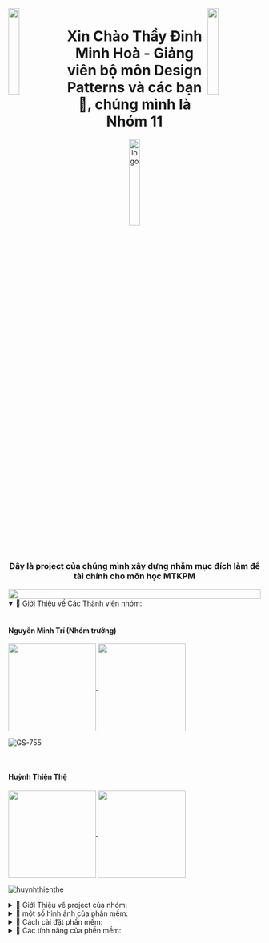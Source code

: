 <img align="left" src="https://user-images.githubusercontent.com/65187002/144930161-2f783401-8d27-4fdf-a2f7-cc0ba32f1f1f.gif" width="21%" style="display:inline;">
<img align="right" src="https://user-images.githubusercontent.com/65187002/144930161-2f783401-8d27-4fdf-a2f7-cc0ba32f1f1f.gif" width="21%" style="display:inline;">

<h1 align="center">Xin Chào Thầy Đinh Minh Hoà - Giảng viên bộ môn Design Patterns và các bạn 👋, chúng mình là Nhóm 11</h1>
<p align="center">
    <img src="https://github.com/huynhthienthe/n16_qltv_v1/assets/104338354/f024fe1c-b546-441c-aaac-6cb07dfcfbe2" alt="logo" width="21%">
</p>
<h3 align="center">Đây là project của chúng mình xây dựng nhằm mục đích làm đề tài chính cho môn học MTKPM </h3>
<img src="https://i.imgur.com/dBaSKWF.gif" height="20" width="100%">
<details open="" align="left">
  <summary>
    📔 Giới Thiệu về Các Thành viên nhóm:
  </summary>
  <br>
    <h4>Nguyễn Minh Trí (Nhóm trưởng)</h4>
  <p align="left">
    <a href="git@github.com:GS-755">
      <img align="center"  height="175px" src="https://github-readme-stats.vercel.app/api?username=GS-755&show_icons=true&hide_border=true&title_color=94b4a4&amp&icon_color=FFFFFF&amp&text_color=FFFFFF&amp&bg_color=000000&count_private=true&include_all_commits=true"/>
    </a>
    <a href="git@github.com:GS-755">
      <img align="center" height="175px"  src="https://github-readme-stats.vercel.app/api/top-langs/?username=GS-755&text_color=FFFFFF&bg_color=000000&title_color=94b4a4&langs_count=15&layout=compact&hide_border=true" />
    </a>
  </p>
  <p align="left"><img align="center" src="https://github-readme-streak-stats.herokuapp.com/?user=GS-755&text_color=FFFFFF&bg_color=000000&title_color=94b4a4&langs_count=15&layout=compact&hide_border=true" alt="GS-755" /></p>
      <br>
    <h4>Huỳnh Thiện Thệ</h4>
  <p align="left">
    <a href="git@github.com:huynhthienthe">
      <img align="center"  height="175px" src="https://github-readme-stats.vercel.app/api?username=huynhthienthe&show_icons=true&hide_border=true&title_color=94b4a4&amp&icon_color=FFFFFF&amp&text_color=FFFFFF&amp&bg_color=000000&count_private=true&include_all_commits=true"/>
    </a>
    <a href="git@github.com:huynhthienthe">
      <img align="center" height="175px"  src="https://github-readme-stats.vercel.app/api/top-langs/?username=huynhthienthe&text_color=FFFFFF&bg_color=000000&title_color=94b4a4&langs_count=15&layout=compact&hide_border=true" />
    </a>
  </p>
  <p align="left"><img align="center" src="https://github-readme-streak-stats.herokuapp.com/?user=huynhthienthe&text_color=FFFFFF&bg_color=000000&title_color=94b4a4&langs_count=15&layout=compact&hide_border=true" alt="huynhthienthe" /></p>
</details>
<details lose="" align="left">
  <summary>
    📔  Giới Thiệu về project của nhóm:
  </summary>
      <h4 align="center">PHẦN MỀM QUẢN LÝ THƯ VIỆN</h4>
<div align="center">
<p align="center">Project là một phần mền quản lý thư viện được chúng mình xây dựng ở môn học lập trình Java 
  <img src="https://techstack-generator.vercel.app/java-icon.svg" alt="icon" width="40" height="40" /> 
  hiện tại project đã hoàn thành và đáp ứng đầy đủ các tiêu chí của môn học lập trình Java.
</p>
  <p>
  Ở thời điểm hiện tại chúng mình sẽ tiếp tục phát triển project bằng cách áp dụng các Design Patterns trong môn học này!
  </p>
    <p>
  Việc sử dụng Design Patterns là một chiến lược quan trọng giúp cải thiện tính  
  linh hoạt và bảo trì tốt 🛠️ của mã nguồn, ngoài ra còn giúp cho mã nguồn có khả năng tái sử dụng lại cao.
  </p>
</details>
    <details lose="" align="left">
  <summary>
    📔  một số hình ảnh của phần mềm:
  </summary>
</p>

| Hình Ảnh  | Tiêu Đề |
|  :---:  | ---------- |
|     <img src="https://scontent.fhan4-3.fna.fbcdn.net/v/t39.30808-6/430233675_122116641668214596_3598838957140476979_n.jpg?_nc_cat=103&ccb=1-7&_nc_sid=3635dc&_nc_ohc=GHMuHX0PvqEAX84tiFK&_nc_ht=scontent.fhan4-3.fna&oh=00_AfBEptZ2xx2ggSYiDv2L7E20PLePtBKkEXl7fiUnNonHIw&oe=65E7A776" alt="h1" width="50%">  | màn hình chức năng `đăng nhập`  |
|     <img src="https://scontent.fhan3-3.fna.fbcdn.net/v/t39.30808-6/430206665_122116642070214596_8671463369502106531_n.jpg?_nc_cat=101&ccb=1-7&_nc_sid=3635dc&_nc_ohc=E6Qrd5KkgHQAX8WgSwZ&_nc_ht=scontent.fhan3-3.fna&oh=00_AfAqtN47siJ1fhohNoudow9hxA58k55g3QV9vxtKEK-giA&oe=65E83CDC" alt="h2" width="50%">  | màn hình chức năng `quản lý`  |
|     <img src="https://scontent.fhan3-2.fna.fbcdn.net/v/t39.30808-6/430148580_122116641950214596_8754250279269571025_n.jpg?_nc_cat=107&ccb=1-7&_nc_sid=3635dc&_nc_ohc=us-ivNuDBBAAX-G7U6R&_nc_ht=scontent.fhan3-2.fna&oh=00_AfAmEozquHG0FO_Gy0Tt-8Nccd_ir1fbDDMTZXIGTsuiJA&oe=65E6E110" alt="h3" width="50%">  | menu quản lý `chức năng`  |
|     <img src="https://scontent.fhan3-5.fna.fbcdn.net/v/t39.30808-6/430222363_122116641992214596_4790288987562509067_n.jpg?_nc_cat=109&ccb=1-7&_nc_sid=3635dc&_nc_ohc=W6sDnzf3DjcAX933jku&_nc_ht=scontent.fhan3-5.fna&oh=00_AfBu2Pa7CbPfsZ3i8JIomEO0iLQcS__CEdr4LpchDoe-Ew&oe=65E7AE3E" alt="h4" width="50%">  | màn hình quản lý `độc giả`  |
|     <img src="https://scontent.fhan4-2.fna.fbcdn.net/v/t39.30808-6/430987855_122116641944214596_8203988435025409380_n.jpg?_nc_cat=111&ccb=1-7&_nc_sid=3635dc&_nc_ohc=4CGCsVQx2d4AX8UQ2Dm&_nc_ht=scontent.fhan4-2.fna&oh=00_AfDdj9JGaT3nqARsrdaRPOuMB8kXOCwJ85DiblAesTa3YA&oe=65E7B48F" alt="h4" width="50%">  | màn hình quản lý `thể loại`  |
|     <img src="https://scontent.fhan4-3.fna.fbcdn.net/v/t39.30808-6/430204585_122116641854214596_7894242260228873368_n.jpg?_nc_cat=103&ccb=1-7&_nc_sid=3635dc&_nc_ohc=mxc8NxNIErIAX9ha9ip&_nc_ht=scontent.fhan4-3.fna&oh=00_AfAcB3pluuZ5U3V3lHICJhHOMNn4y10BD75WGGFZHaPC7g&oe=65E7748D" alt="h1" width="50%">  | màn hình quản lý `tựa sách`  |
|     <img src="https://scontent.fhan4-3.fna.fbcdn.net/v/t39.30808-6/430149056_122116641830214596_2375558732692584821_n.jpg?_nc_cat=100&ccb=1-7&_nc_sid=3635dc&_nc_ohc=1q4aKGP1aoEAX_iRYs3&_nc_ht=scontent.fhan4-3.fna&oh=00_AfANoZ8gIlWUIwzwoiAhbFLbhY2Ihne7PZUZLtdmlpXVbA&oe=65E79E97" alt="h2" width="50%">  | màn nìnn quản lý `nhà xuất bản`  |
|     <img src="https://scontent.fhan4-3.fna.fbcdn.net/v/t39.30808-6/430182920_122116641800214596_3751017847613776111_n.jpg?_nc_cat=100&ccb=1-7&_nc_sid=3635dc&_nc_ohc=UEv91DiGR1EAX__vUxq&_nc_ht=scontent.fhan4-3.fna&oh=00_AfBKs3OaUgrorW6ZkCJhFeJaG7chkC_535C-RFLUeECbXA&oe=65E7FE14" alt="h3" width="50%">  | màn hình quản lý `nhân viên`  |
|     <img src="https://scontent.fhan3-5.fna.fbcdn.net/v/t39.30808-6/430221893_122116641710214596_6274232781603387322_n.jpg?_nc_cat=109&ccb=1-7&_nc_sid=3635dc&_nc_ohc=b3CaFinPpMgAX-a6HJ_&_nc_ht=scontent.fhan3-5.fna&oh=00_AfDDWilwBZUL7YfeXc78a_MNmxDneijakqAK9LyyWYd8xA&oe=65E79AE2" alt="h4" width="50%">  | màn hình quản lý `mượn trả sách`  |
|     <img src="https://scontent.fhan4-3.fna.fbcdn.net/v/t39.30808-6/430182132_122116641716214596_3763714526676692214_n.jpg?_nc_cat=103&ccb=1-7&_nc_sid=3635dc&_nc_ohc=VENYmjsfYcsAX8awqIi&_nc_ht=scontent.fhan4-3.fna&oh=00_AfA4mea-7LeyWJWLUUfJSRV_iblSDxSElJwNU7VNsVOYhQ&oe=65E837FA" alt="h4" width="50%">  | màn hình quản lý `khách hàng`  |



</details>
<details lose="" align="left">
  <summary>
    📔  Cách cài đặt phần mềm:
  </summary>
<br>
  B1: Bạn hãy clone project về máy (đảm bảo rằng bạn đã có git trước đó hoặc bạn có thể tải file zip của project và giải nén nó.)
<br><br>
  B2: Hãy tải XAMPP về máy (nếu bạn gặp khó khăn với việc tải về hãy xem video hướng dẫn này hi vọng nó có ích cho bạn!)
<br><br>
    
  [![Watch the video](https://i.stack.imgur.com/Vp2cE.png)](https://youtu.be/0Zay4yjYxJc?si=KQeZBQTwjQXAs1p7)
  
<br><br>
  B3: Hãy khởi động XAMPP của bạn và chọn phần admin của MySQL:
  <br><br>
  
  ![image](https://github.com/huynhthienthe/n16_qltv_v1/assets/104338354/35d52312-387c-46ee-82ff-7f47c1d9c562)
  <br><br>
  Còn đây là giao diện của phpmyadmin:
  <br><br>
![image](https://github.com/huynhthienthe/n16_qltv_v1/assets/104338354/6329d820-3a35-4542-b3d2-4435a200bdfd)
  <br><br>
    B4: Bạn hãy chuyển sang phần SQL và hãy copy đoạn Script sau:

### SQL

```SQL
CREATE DATABASE n16_qltv DEFAULT CHARACTER SET utf8 COLLATE utf8_general_ci;
USE n16_qltv;

CREATE TABLE AdminUser(
                        UsrName CHAR(20) NOT NULL PRIMARY KEY,
                        Password VARCHAR(64) NOT NULL
);
-- Password mặc định của admin: 123456
INSERT INTO AdminUser VALUES('admin', '8d969eef6ecad3c29a3a629280e686cf0c3f5d5a86aff3ca12020c923adc6c92');
CREATE TABLE TacGia(
  MaTacGia INT NOT NULL AUTO_INCREMENT PRIMARY KEY,
  TenTacGia VARCHAR(50) NOT NULL,
  Website VARCHAR(100),
  GhiChu VARCHAR(100)
);
CREATE TABLE TheLoai(
  MaTheLoai INT NOT NULL AUTO_INCREMENT PRIMARY KEY,
  TenTheLoai VARCHAR(30) NOT NULL
);
CREATE TABLE NhaXB(
  MaNXB INT NOT NULL AUTO_INCREMENT PRIMARY KEY,
  TenNXB VARCHAR(50) NOT NULL,
  Email VARCHAR(100),
  DiaChi VARCHAR(100),
  TenNgDaiDien VARCHAR(50) NOT NULL
);
CREATE TABLE NhanVien(
  MaNV INT NOT NULL AUTO_INCREMENT PRIMARY KEY,
  TenNV VARCHAR(50) NOT NULL,
  NgaySinh DATE NOT NULL,
  SoDT CHAR(15) NOT NULL,
  DiaChi VARCHAR(100),
  TenDangNhap CHAR(20) NOT NULL,
  MatKhau VARCHAR(64) NOT NULL,
  GioiTinh CHAR(1) NOT NULL
);
CREATE TABLE DocGia(
  MaDocGia INT NOT NULL AUTO_INCREMENT PRIMARY KEY,
  TenDocGia VARCHAR(50) NOT NULL,
  DiaChi VARCHAR(100),
  SoDT CHAR(15) NOT NULL,
  TenDangNhap CHAR(20) NOT NULL,
  MatKhau VARCHAR(64) NOT NULL,
  GioiTinh CHAR(1) NOT NULL
);
CREATE TABLE Sach(
  MaSach INT NOT NULL AUTO_INCREMENT PRIMARY KEY,
  TenSach VARCHAR(50) NOT NULL,
  NamXuatBan INT NOT NULL,
  BiaSach VARCHAR(255) NOT NULL,
  MaNXB INT NOT NULL,
  MaTacGia INT NOT NULL,
  MaTheLoai INT NOT NULL,
  FOREIGN KEY(MaNXB) REFERENCES NhaXB(MaNXB),
  FOREIGN KEY(MaTacGia) REFERENCES TacGia(MaTacGia),
  FOREIGN KEY(MaTheLoai) REFERENCES TheLoai(MaTheLoai)
);
CREATE TABLE TheThuVien (
  SoThe CHAR(10) NOT NULL PRIMARY KEY,
  NgayBatDau DATE NOT NULL,
  NgayHetHan DATE NOT NULL,
  GhiChu VARCHAR(100),
  MaDocGia INT NOT NULL,
  FOREIGN KEY(MaDocGia) REFERENCES DocGia(MaDocGia)
);
CREATE TABLE MuonTra(
  MaMuonTra CHAR(10) NOT NULL PRIMARY KEY,
  NgayMuon DATE NOT NULL,
  SoThe CHAR(10),
  MaNV INT NOT NULL,
  FOREIGN KEY(SoThe) REFERENCES TheThuVien(SoThe),
  FOREIGN KEY(MaNV) REFERENCES NhanVien(MaNV)
);
CREATE TABLE CTMuonTra(
  GhiChu VARCHAR(100),
  DaTra CHAR(1) NOT NULL,
  NgayTra DATE NOT NULL,
  MaMuonTra CHAR(10) NOT NULL,
  MaSach INT NOT NULL,
  PRIMARY KEY (MaMuonTra, MaSach),
  FOREIGN KEY(MaMuonTra) REFERENCES MuonTra(MaMuonTra),
  FOREIGN KEY(MaSach) REFERENCES Sach(MaSach)
);
```
<br>
B5: Bạn hãy dán đoạn Script này vào phần SQL của phpmyadmin và nhấn chọn `Run` để thực thi đoạn Script trên.
<br><br>
B6 (Đây là bước cuối của phần hướng dẫn này): bạn chỉ cần cài đặc các IDE như: IntelliJ IDEA, Apache NetBeans, ... và chọn đường dẫn bạn đã clone project về và chạy nó!
Chúc bạn thành công ! - GaCon -
</details>
    <details lose="" align="left">
  <summary>
    📔  Các tính năng của phền mềm:
  </summary>
        <h4>Sẽ được cập nhật trong thời gian sớm nhất!</h4>
        Chức năng đăng nhập:
        <img src="https://scontent-hkg1-2.xx.fbcdn.net/v/t39.30808-6/430138553_122116710656214596_8326752822438652453_n.jpg?_nc_cat=107&ccb=1-7&_nc_sid=3635dc&_nc_ohc=pDS8bJah1TgAX8v-okE&_nc_ht=scontent-hkg1-2.xx&oh=00_AfBuH6crKmVP31YExHXbNKUSSRhzj6sw7kdG7OVMU4uo-g&oe=65E89E6B" alt="h4" width="50%">
    </details>




